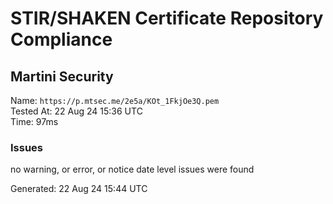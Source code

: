 # STIR/SHAKEN Certificate Repository Compliance

## Martini Security

Name: `https://p.mtsec.me/2e5a/KOt_1FkjOe3Q.pem`\
Tested At: 22 Aug 24 15:36 UTC\
Time: 97ms

### Issues

no warning, or error, or notice date level issues were found

Generated: 22 Aug 24 15:44 UTC